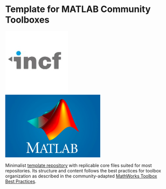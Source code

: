 # Template for MATLAB Community Toolboxes

<img height="200" alt="INCF logo" class="recess" src="images/logo_incf.jpg?"> <img height="200" alt="MATLAB logo" class="recess" src="images/logo_matlab.png?">

Minimalist [template repository](https://docs.github.com/en/repositories/creating-and-managing-repositories/creating-a-template-repository) 
with replicable core files suited for most repositories. Its structure and 
content follows the best practices for toolbox organization as described in the
community-adapted [MathWorks Toolbox Best Practices](https://github.com/MATLAB-Community-Toolboxes-at-INCF/toolboxdesign).